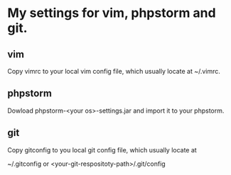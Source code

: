 # My settings for vim, phpstorm and git.

## vim

Copy vimrc to your local vim config file, which usually locate at ~/.vimrc.

## phpstorm

Dowload phpstorm-\<your os\>-settings.jar and import it to your phpstorm.

## git

Copy gitconfig to you local git config file, which usually locate at 

~/.gitconfig or \<your-git-respositoty-path\>/.git/config

